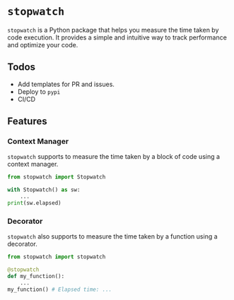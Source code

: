 # `stopwatch`

`stopwatch` is a Python package that helps you measure the time taken by code execution. It provides a simple and intuitive way to track performance and optimize your code.

## Todos

- Add templates for PR and issues.
- Deploy to `pypi`
- CI/CD

## Features

### Context Manager

`stopwatch` supports to measure the time taken by a block of code using a context manager.

```python
from stopwatch import Stopwatch

with Stopwatch() as sw:
    ...
print(sw.elapsed)
```

### Decorator

`stopwatch` also supports to measure the time taken by a function using a decorator.

```python
from stopwatch import stopwatch

@stopwatch
def my_function():
    ...
my_function() # Elapsed time: ...
```
